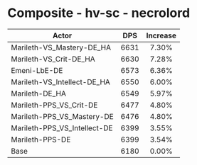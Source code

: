 # Composite - hv-sc - necrolord
| Actor | DPS | Increase |
|---|:---:|:---:|
|Marileth-VS_Mastery-DE_HA|6631|7.30%|
|Marileth-VS_Crit-DE_HA|6630|7.28%|
|Emeni-LbE-DE|6573|6.36%|
|Marileth-VS_Intellect-DE_HA|6550|6.00%|
|Marileth-DE_HA|6549|5.97%|
|Marileth-PPS_VS_Crit-DE|6477|4.80%|
|Marileth-PPS_VS_Mastery-DE|6476|4.80%|
|Marileth-PPS_VS_Intellect-DE|6399|3.55%|
|Marileth-PPS-DE|6399|3.54%|
|Base|6180|0.00%|
